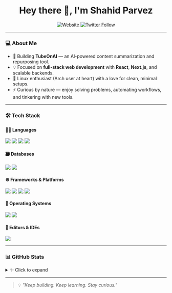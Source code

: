 <h1 align="center">Hey there 👋, I'm Shahid Parvez</h1>

<p align="center">
  <a href="https://mrsnailo.github.io">
    <img alt="Website" src="https://img.shields.io/website?label=mrsnailo.github.io&style=for-the-badge&url=https%3A%2F%2Fmrsnailo.github.io&up_color=6CAE75&down_color=tomato" />
  </a>
  <a href="https://twitter.com/mrsnailo">
    <img alt="Twitter Follow" src="https://img.shields.io/twitter/follow/mrsnailo?style=for-the-badge&logo=twitter&logoColor=white&color=1DA1F2" />
  </a>
</p>

---

### 💻 About Me

- 🚀 Building **TubeOnAI** — an AI-powered content summarization and repurposing tool.  
- 💡 Focused on **full-stack web development** with **React**, **Next.js**, and scalable backends.  
- 🐧 Linux enthusiast (Arch user at heart) with a love for clean, minimal setups.  
- ⚡ Curious by nature — enjoy solving problems, automating workflows, and tinkering with new tools.  

---

### 🛠️ Tech Stack

#### 👨‍💻 Languages  
<p>
  <img src="https://img.shields.io/badge/JavaScript-F7DF1E?style=for-the-badge&logo=javascript&logoColor=black" />
  <img src="https://img.shields.io/badge/Python-3776AB?style=for-the-badge&logo=python&logoColor=white" />
  <img src="https://img.shields.io/badge/HTML5-E34F26?style=for-the-badge&logo=html5&logoColor=white" />
  <img src="https://img.shields.io/badge/CSS3-1572B6?style=for-the-badge&logo=css3&logoColor=white" />
</p>

#### 🗃️ Databases  
<p>
  <img src="https://img.shields.io/badge/MongoDB-47A248?style=for-the-badge&logo=mongodb&logoColor=white" />
  <img src="https://img.shields.io/badge/MySQL-4479A1?style=for-the-badge&logo=mysql&logoColor=white" />
</p>

#### ⚙️ Frameworks & Platforms  
<p>
  <img src="https://img.shields.io/badge/Next.js-000000?style=for-the-badge&logo=nextdotjs&logoColor=white" />
  <img src="https://img.shields.io/badge/React-61DAFB?style=for-the-badge&logo=react&logoColor=black" />
  <img src="https://img.shields.io/badge/WordPress-21759B?style=for-the-badge&logo=wordpress&logoColor=white" />
  <img src="https://img.shields.io/badge/Git-F05032?style=for-the-badge&logo=git&logoColor=white" />
</p>

#### 🧠 Operating Systems  
<p>
  <img src="https://img.shields.io/badge/Arch_Linux-1793D1?style=for-the-badge&logo=archlinux&logoColor=white" />
  <img src="https://img.shields.io/badge/Windows-0078D6?style=for-the-badge&logo=windows&logoColor=white" />
</p>

#### 🧰 Editors & IDEs  
<p>
  <img src="https://img.shields.io/badge/VS_Code-007ACC?style=for-the-badge&logo=visual%20studio%20code&logoColor=white" />
</p>

---

### 📊 GitHub Stats  

<details>
  <summary>✨ Click to expand</summary>
  <br />

  <p align="center">
    <img src="https://github-readme-stats.vercel.app/api?username=mrsnailo&show_icons=true&theme=radical&hide_border=true&rank_icon=github" alt="GitHub Stats" />
  </p>

  <p align="center">
    <a href="https://git.io/streak-stats">
      <img src="https://streak-stats.demolab.com?user=mrsnailo&theme=dracula" alt="GitHub Streak" />
    </a>
  </p>

  <p align="center">
    <img src="https://github-readme-stats.vercel.app/api/top-langs/?username=mrsnailo&layout=compact&theme=radical&hide_border=true" alt="Top Languages" />
  </p>

  <p align="center">
    <img src="http://github-profile-summary-cards.vercel.app/api/cards/profile-details?username=mrsnailo&theme=darcula" alt="GitHub Profile Summary" />
  </p>
</details>

---

> 💡 *"Keep building. Keep learning. Stay curious."*  
